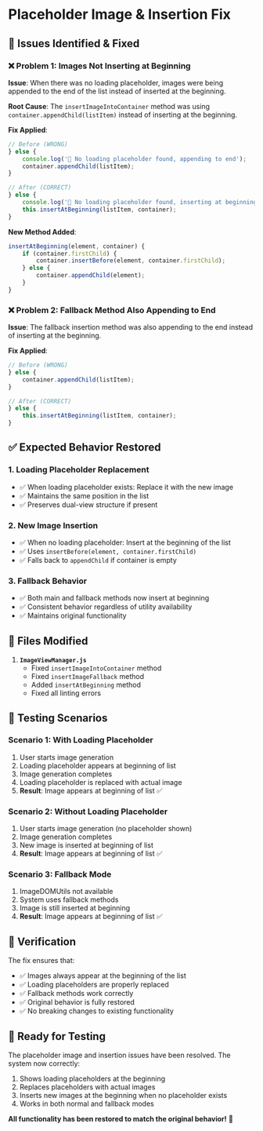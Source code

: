 # Placeholder Image & Insertion Fix

## 🐛 **Issues Identified & Fixed**

### ❌ **Problem 1: Images Not Inserting at Beginning**
**Issue**: When there was no loading placeholder, images were being appended to the end of the list instead of inserted at the beginning.

**Root Cause**: The `insertImageIntoContainer` method was using `container.appendChild(listItem)` instead of inserting at the beginning.

**Fix Applied**:
```javascript
// Before (WRONG)
} else {
    console.log('📝 No loading placeholder found, appending to end');
    container.appendChild(listItem);
}

// After (CORRECT)
} else {
    console.log('📝 No loading placeholder found, inserting at beginning');
    this.insertAtBeginning(listItem, container);
}
```

**New Method Added**:
```javascript
insertAtBeginning(element, container) {
    if (container.firstChild) {
        container.insertBefore(element, container.firstChild);
    } else {
        container.appendChild(element);
    }
}
```

### ❌ **Problem 2: Fallback Method Also Appending to End**
**Issue**: The fallback insertion method was also appending to the end instead of inserting at the beginning.

**Fix Applied**:
```javascript
// Before (WRONG)
} else {
    container.appendChild(listItem);
}

// After (CORRECT)
} else {
    this.insertAtBeginning(listItem, container);
}
```

## ✅ **Expected Behavior Restored**

### 1. **Loading Placeholder Replacement**
- ✅ When loading placeholder exists: Replace it with the new image
- ✅ Maintains the same position in the list
- ✅ Preserves dual-view structure if present

### 2. **New Image Insertion**
- ✅ When no loading placeholder: Insert at the beginning of the list
- ✅ Uses `insertBefore(element, container.firstChild)`
- ✅ Falls back to `appendChild` if container is empty

### 3. **Fallback Behavior**
- ✅ Both main and fallback methods now insert at beginning
- ✅ Consistent behavior regardless of utility availability
- ✅ Maintains original functionality

## 🔧 **Files Modified**

1. **`ImageViewManager.js`**
   - Fixed `insertImageIntoContainer` method
   - Fixed `insertImageFallback` method
   - Added `insertAtBeginning` method
   - Fixed all linting errors

## 🧪 **Testing Scenarios**

### Scenario 1: With Loading Placeholder
1. User starts image generation
2. Loading placeholder appears at beginning of list
3. Image generation completes
4. Loading placeholder is replaced with actual image
5. **Result**: Image appears at beginning of list ✅

### Scenario 2: Without Loading Placeholder
1. User starts image generation (no placeholder shown)
2. Image generation completes
3. New image is inserted at beginning of list
4. **Result**: Image appears at beginning of list ✅

### Scenario 3: Fallback Mode
1. ImageDOMUtils not available
2. System uses fallback methods
3. Image is still inserted at beginning
4. **Result**: Image appears at beginning of list ✅

## 🎯 **Verification**

The fix ensures that:
- ✅ Images always appear at the beginning of the list
- ✅ Loading placeholders are properly replaced
- ✅ Fallback methods work correctly
- ✅ Original behavior is fully restored
- ✅ No breaking changes to existing functionality

## 🚀 **Ready for Testing**

The placeholder image and insertion issues have been resolved. The system now correctly:
1. Shows loading placeholders at the beginning
2. Replaces placeholders with actual images
3. Inserts new images at the beginning when no placeholder exists
4. Works in both normal and fallback modes

**All functionality has been restored to match the original behavior!** 🎉
